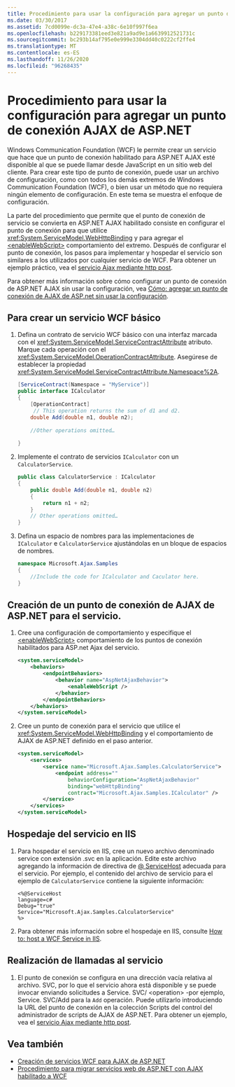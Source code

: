 ```yaml
---
title: Procedimiento para usar la configuración para agregar un punto de conexión AJAX de ASP.NET
ms.date: 03/30/2017
ms.assetid: 7cd0099e-dc3a-47e4-a38c-6e10f997f6ea
ms.openlocfilehash: b229173381eed3e821a9ad9e1a6639912521731c
ms.sourcegitcommit: bc293b14af795e0e999e3304dd40c0222cf2ffe4
ms.translationtype: MT
ms.contentlocale: es-ES
ms.lasthandoff: 11/26/2020
ms.locfileid: "96268435"
---
```

# <a name="how-to-use-configuration-to-add-an-aspnet-ajax-endpoint"></a>Procedimiento para usar la configuración para agregar un punto de conexión AJAX de ASP.NET

Windows Communication Foundation (WCF) le permite crear un servicio que hace que un punto de conexión habilitado para ASP.NET AJAX esté disponible al que se puede llamar desde JavaScript en un sitio web del cliente. Para crear este tipo de punto de conexión, puede usar un archivo de configuración, como con todos los demás extremos de Windows Communication Foundation (WCF), o bien usar un método que no requiera ningún elemento de configuración. En este tema se muestra el enfoque de configuración.  
  
 La parte del procedimiento que permite que el punto de conexión de servicio se convierta en ASP.NET AJAX habilitado consiste en configurar el punto de conexión para que utilice <xref:System.ServiceModel.WebHttpBinding> y para agregar el [\<enableWebScript>](../../configure-apps/file-schema/wcf/enablewebscript.md) comportamiento del extremo. Después de configurar el punto de conexión, los pasos para implementar y hospedar el servicio son similares a los utilizados por cualquier servicio de WCF. Para obtener un ejemplo práctico, vea el [servicio Ajax mediante http post](../samples/ajax-service-using-http-post.md).  
  
 Para obtener más información sobre cómo configurar un punto de conexión de ASP.NET AJAX sin usar la configuración, vea [Cómo: agregar un punto de conexión de AJAX de ASP.net sin usar la configuración](how-to-add-an-aspnet-ajax-endpoint-without-using-configuration.md).  
  
## <a name="to-create-a-basic-wcf-service"></a>Para crear un servicio WCF básico  
  
1. Defina un contrato de servicio WCF básico con una interfaz marcada con el <xref:System.ServiceModel.ServiceContractAttribute> atributo. Marque cada operación con el <xref:System.ServiceModel.OperationContractAttribute>. Asegúrese de establecer la propiedad <xref:System.ServiceModel.ServiceContractAttribute.Namespace%2A>.  
  
    ```csharp
    [ServiceContract(Namespace = "MyService")]  
    public interface ICalculator  
    {  
        [OperationContract]  
         // This operation returns the sum of d1 and d2.  
        double Add(double n1, double n2);  
  
        //Other operations omitted…  
  
    }  
    ```  
  
2. Implemente el contrato de servicios `ICalculator` con un `CalculatorService`.  
  
    ```csharp
    public class CalculatorService : ICalculator  
    {  
        public double Add(double n1, double n2)  
        {  
            return n1 + n2;  
        }
        // Other operations omitted…
    }
    ```  
  
3. Defina un espacio de nombres para las implementaciones de `ICalculator` e `CalculatorService` ajustándolas en un bloque de espacios de nombres.  
  
    ```csharp
    namespace Microsoft.Ajax.Samples
    {  
        //Include the code for ICalculator and Caculator here.  
    }  
    ```  
  
## <a name="to-create-an-aspnet-ajax-endpoint-for-the-service"></a>Creación de un punto de conexión de AJAX de ASP.NET para el servicio.  
  
1. Cree una configuración de comportamiento y especifique el [\<enableWebScript>](../../configure-apps/file-schema/wcf/enablewebscript.md) comportamiento de los puntos de conexión habilitados para ASP.net Ajax del servicio.  
  
    ```xml  
    <system.serviceModel>  
        <behaviors>  
            <endpointBehaviors>  
                <behavior name="AspNetAjaxBehavior">  
                    <enableWebScript />  
                </behavior>  
            </endpointBehaviors>  
        </behaviors>  
    </system.serviceModel>  
    ```  
  
2. Cree un punto de conexión para el servicio que utilice el <xref:System.ServiceModel.WebHttpBinding> y el comportamiento de AJAX de ASP.NET definido en el paso anterior.  
  
    ```xml  
    <system.serviceModel>  
        <services>  
            <service name="Microsoft.Ajax.Samples.CalculatorService">  
                <endpoint address=""  
                    behaviorConfiguration="AspNetAjaxBehavior"
                    binding="webHttpBinding"  
                    contract="Microsoft.Ajax.Samples.ICalculator" />  
            </service>  
        </services>  
    </system.serviceModel>
    ```  
  
## <a name="to-host-the-service-in-iis"></a>Hospedaje del servicio en IIS  
  
1. Para hospedar el servicio en IIS, cree un nuevo archivo denominado service con extensión .svc en la aplicación. Edite este archivo agregando la información de directiva de [ \@ ServiceHost](../../configure-apps/file-schema/wcf-directive/servicehost.md) adecuada para el servicio. Por ejemplo, el contenido del archivo de servicio para el ejemplo de `CalculatorService` contiene la siguiente información:  
  
    ```aspx-csharp
    <%@ServiceHost
    language=c#
    Debug="true"
    Service="Microsoft.Ajax.Samples.CalculatorService"  
    %>  
    ```  
  
2. Para obtener más información sobre el hospedaje en IIS, consulte [How to: host a WCF Service in IIS](how-to-host-a-wcf-service-in-iis.md).  
  
## <a name="to-call-the-service"></a>Realización de llamadas al servicio  
  
1. El punto de conexión se configura en una dirección vacía relativa al archivo. SVC, por lo que el servicio ahora está disponible y se puede invocar enviando solicitudes a Service. SVC/ \<operation> -por ejemplo, Service. SVC/Add para la `Add` operación. Puede utilizarlo introduciendo la URL del punto de conexión en la colección Scripts del control del administrador de scripts de AJAX de ASP.NET. Para obtener un ejemplo, vea el [servicio Ajax mediante http post](../samples/ajax-service-using-http-post.md).  
  
## <a name="see-also"></a>Vea también

- [Creación de servicios WCF para AJAX de ASP.NET](creating-wcf-services-for-aspnet-ajax.md)
- [Procedimiento para migrar servicios web de ASP.NET con AJAX habilitado a WCF](how-to-migrate-ajax-enabled-aspnet-web-services-to-wcf.md)
